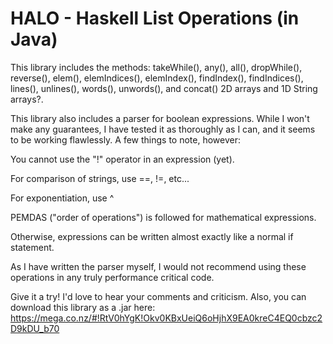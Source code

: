 HALO - Haskell List Operations (in Java)
====
This library includes the methods: takeWhile(), any(), all(), dropWhile(), reverse(), elem(), elemIndices(), elemIndex(), findIndex(), findIndices(), lines(), unlines(), words(), unwords(), and concat() 2D arrays and 1D String arrays?.

This library also includes a parser for boolean expressions. While I won't make any guarantees, I have tested it as thoroughly as I can, and it seems to be working flawlessly. A few things to note, however:

You cannot use the "!" operator in an expression (yet).

For comparison of strings, use ==, !=, etc...

For exponentiation, use ^

PEMDAS ("order of operations") is followed for mathematical expressions.

Otherwise, expressions can be written almost exactly like a normal if statement.

As I have written the parser myself, I would not recommend using these operations in any truly performance critical code.

Give it a try! I'd love to hear your comments and criticism. Also, you can download this library as a .jar here: https://mega.co.nz/#!RtV0hYgK!Okv0KBxUeiQ6oHjhX9EA0kreC4EQ0cbzc2D9kDU_b70
